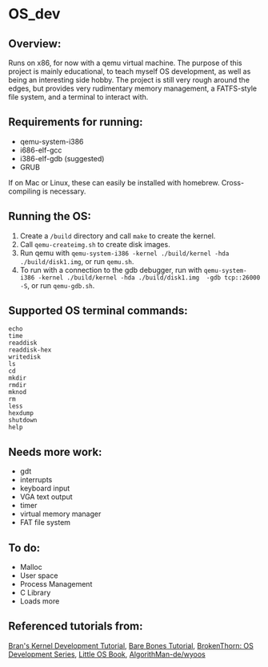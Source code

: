 **OS_dev**
=====
## Overview:
Runs on x86, for now with a qemu virtual machine. The purpose of this project is mainly educational, to teach myself OS development, as well as being an interesting side hobby. The project is still very rough around the edges, but provides very rudimentary memory management, a FATFS-style file system, and a terminal to interact with.

## Requirements for running:
- qemu-system-i386
- i686-elf-gcc
- i386-elf-gdb (suggested)
- GRUB

If on Mac or Linux, these can easily be installed with homebrew. Cross-compiling is necessary.

## Running the OS:

1. Create a `/build` directory and call `make` to create the kernel.
2. Call `qemu-createimg.sh` to create disk images.
3. Run qemu with `qemu-system-i386 -kernel ./build/kernel -hda ./build/disk1.img`, or run `qemu.sh`.
4. To run with a connection to the gdb debugger, run with `qemu-system-i386 -kernel ./build/kernel -hda ./build/disk1.img  -gdb tcp::26000 -S`, or run `qemu-gdb.sh`.

## Supported OS terminal commands:
```
echo
time
readdisk
readdisk-hex
writedisk
ls
cd
mkdir
rmdir
mknod
rm
less
hexdump
shutdown
help
```

## Needs more work:
- gdt
- interrupts
- keyboard input
- VGA text output
- timer
- virtual memory manager
- FAT file system

## To do:
- Malloc
- User space
- Process Management
- C Library
- Loads more

## Referenced tutorials from:
[Bran's Kernel Development Tutorial](http://www.osdever.net/bkerndev/Docs/intro.htm), [Bare Bones Tutorial](https://wiki.osdev.org/Bare_Bones), [BrokenThorn: OS Development Series](http://www.brokenthorn.com/Resources/OSDevIndex.html), [Little OS Book](https://littleosbook.github.io/), [AlgorithMan-de/wyoos](https://github.com/AlgorithMan-de/wyoos)
